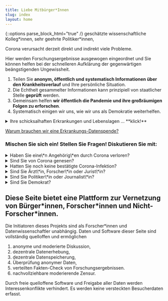 ```yaml
---
title: Liebe Mitbürger*Innen
slug: index
layout: home
---
```

{::options parse_block_html="true" /}
geschätzte wissenschaftliche Kolleg\*innen, sehr geehrte Politiker\*innen, 


Corona verursacht derzeit direkt und indirekt viele Probleme.

Hier werden Forschungsergebnisse ausgewogen eingeordnet und 
Sie können helfen bei der schnelleren Aufklärung der gegenwärtigen beängstigenden Ungewissheit. 
1. Teilen Sie **anonym, öffentlich und systematisch Informationen über den Krankheitsverlauf** und Ihre persönliche Situation.
2. Die Echtheit gesammelter Informationen kann prinzipiell von staatlicher Stelle **geprüft** werden.
3. Gemeinsam helfen **wir öffentlich die Pandemie und ihre großräumigen Folgen zu erforschen**.
4. Systematisch einigen wir uns, wie wir uns als Demokratie weiterhelfen.

<details><summary markdown="span">Ihre schicksalhaften Erkrankungen und Lebenslagen ... **klick!**</summary>
<!-- Kommentar: Klapp-knöpfe wurden übersehen... -->
...  sollten gehört und berücksichtigt werden!

In dieser Zeit ist es besonders wichtig, dass wir uns miteinander vernetzen. 

Auf dieser Seite stelle ich Punkt für Punkt übersichtlich dar, warum wir Informationen aus der Bürgerschaft zusammenbringen sollten mit Wissenschaft und Politik.
Wenn eine Zeile mit &#x2BC8; beginnt, können Sie durch **klick!** aufklappen um dazu mehr zu lesen und zu kommentieren.
</details>

[Warum brauchen wir eine Erkrankungs-Datenspende?](Warum.html)

### Mischen Sie sich ein!  Stellen Sie Fragen!  Diskutieren Sie mit:

<details class="question"><summary markdown="span">Haben Sie eine\*n Angehörig\*en durch Corona verloren?</summary>
Mein aufrichtiges Beileid für Ihren schweren Verlust.
Mögen Ihnen Familie und Freunde Trost spenden!
Ich wünsche Ihnen sehr, dass Sie einen würdevollen Weg finden persönlich Abschied zu nehmen, 
wenn Ihnen ein letzter Besuch verwehrt war.

Bitte schreiben Sie uns Ihre Erlebnisse, Gedanken und Gefühle:
<div markdown="0">
	{% include comment_form.html subject="deceased" %}
</div>
- Würden Sie sich ein online-Mahnmal der Corona-Opfer (Mit Bild und Nachruf) wünschen?
- Würden Sie Gesundheitsdaten Ihres verstorbenen Angehörigen anonym und öffentlich spenden?
- Welche Sorgen hätten Sie beim Spenden dieser Daten?
- Wie könnten wir die Datenerfassung gestalten, um auf Ihre Sorgen Rücksicht zu nehmen?
</details>

<details class="question"><summary markdown="span">Sind Sie von Corona genesen?</summary>
Bitte schreiben Sie uns Ihre Erlebnisse, Gedanken und Gefühle:
<div markdown="0">
	{% include comment_form.html subject="recovered"%}
</div>
- Würden Sie Ihre gesundheitlichen Daten anonym und öffentlich zur Verfügung stellen?
- Welche Sorgen hätten Sie beim Spenden Ihrer Genesungsdaten?
- Wie könnten wir die Datenerfassung gestalten, um auf Ihre Sorgen Rücksicht zu nehmen?
</details>

<details class="question"><summary markdown="span">Hatten Sie noch keine bestätigte Corona-Infektion?</summary>
Bitte schreiben Sie uns Ihre Erlebnisse, Gedanken und Gefühle im Lockdown:
<div markdown="0">
	{% include comment_form.html subject="general" %}
</div>
- Würden Sie im Erkrankungsfall Ihre gesundheitlichen Daten anonym und öffentlich zur Verfügung stellen?
- Welche Sorgen hätten Sie beim Spenden Ihrer Genesungsdaten?
- Wie könnten wir die Datenerfassung gestalten, um auf Ihre Sorgen Rücksicht zu nehmen?
</details>

<details class="question"><summary markdown="span">Sind Sie Ärzt\*in, Forscher\*in oder Jurist\*in?</summary>
Bitte begutachten und verbessern Sie vorgeschlagenen [Datenerhebungsprozess](2.1_DataCollection).
</details>

<details class="question"><summary markdown="span">Sind Sie Politiker\*in oder Journalist\*in?</summary>
- Unter welchen Umständen würden Sie eine Erkrankungs-Datenspende empfehlen?
<div markdown="0">
	{% include comment_form.html subject="media" %}
</div>
</details>

<details class="question"><summary markdown="span">Sind Sie Demokrat?</summary>
Wie tödlich muss eine Infektionskrankheit Ihrer Meinung nach sein (z.B. im Vergleich mit der Mortalität von Influenza-Viren), 
damit Sie persönlich
- einen gesellschaftlichen Lock-Down befürworten?
- eine Überwachungs-App freiwillig installieren?
- gesetzlich verpflichtende Impfungen befürworten?
<div markdown="0">
  <div id="respond" class="comment__new">
{% include comment_form.html subject="democracy" %}
  </div>
</div>
</details>



## Diese Seite bietet eine Plattform zur Vernetzung von Bürger\*innen, Forscher\*innen und Nicht-Forscher\*innen.

Die Initiatoren dieses Projekts sind als Forscher\*innen und Datenwissenschaftler unabhängig.
Daten und Software dieser Seite sind vollständig quelloffen und ermöglichen
1. anonyme und moderierte Diskussion,
2. dezentrale Datenerhebung, 
3. dezentrale Datenspeicherung, 
4. Überprüfung anonymer Daten,
5. verteilten Fakten-Check von Forschungsergebnissen.
6. nachvollziehbare moderierende Zensur.

Durch freie quelloffene Software und Freigabe aller Daten werden Interessenkonflikte verhindert. 
Es werden keine versteckten Besucherdaten erfasst.


